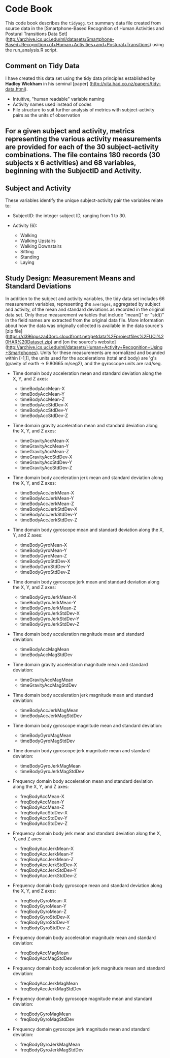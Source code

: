 # Code Book

This code book describes the `tidyagg.txt` summary data file created from source data in the [Smartphone-Based Recognition of Human Activities and Postural Transitions Data Set] (http://archive.ics.uci.edu/ml/datasets/Smartphone-Based+Recognition+of+Human+Activities+and+Postural+Transitions) using the run_analysis.R script.

## Comment on Tidy Data
I have created this data set using the tidy data principles established by **Hadley Wickham** in his seminal [paper] (http://vita.had.co.nz/papers/tidy-data.html).
* Intuitive, "human readable" variable naming
* Activity names used instead of codes
* File structure to suit further analysis of metrics with subject-activity pairs as the units of observation

## For a given subject and activity, metrics representing the various activity measurements are provided for each of the 30 subject-activity combinations.  The file contains 180 records (30 subjects x 6 activities) and 68 variables, beginning with the SubjectID and Activity.

## Subject and Activity

These variables identify the unique subject-activity pair the variables relate to:

* SubjectID: the integer subject ID, ranging from 1 to 30.

* Activity (6):
  * Walking
  * Walking Upstairs
  * Walking Downstairs
  * Sitting
  * Standing
  * Laying

## Study Design: Measurement Means and Standard Deviations
In addition to the subject and activity variables, the tidy data set includes 66 measurement variables, representing the `averages`, aggregated by subject and activity, of the mean and standard deviations as recorded in the original data set.  Only those measurement variables that include "mean()" or "std()" in the field names are extracted from the original data file.  More information about how the data was originally collected is available in the data source's [zip file] (https://d396qusza40orc.cloudfront.net/getdata%2Fprojectfiles%2FUCI%20HAR%20Dataset.zip) and [on the source's website] (http://archive.ics.uci.edu/ml/datasets/Human+Activity+Recognition+Using+Smartphones).  Units for these measurements are normalized and bounded within [-1,1], the units used for the accelerations (total and body) are 'g's (gravity of earth -> 9.80665 m/seg2), and the gyroscope units are rad/seg. 

* Time domain body acceleration mean and standard deviation along the X, Y, and Z axes:
  * timeBodyAccMean-X
  * timeBodyAccMean-Y
  * timeBodyAccMean-Z
  * timeBodyAccStdDev-X
  * timeBodyAccStdDev-Y
  * timeBodyAccStdDev-Z

* Time domain gravity acceleration mean and standard deviation along the X, Y, and Z axes:
  * timeGravityAccMean-X
  * timeGravityAccMean-Y
  * timeGravityAccMean-Z
  * timeGravityAccStdDev-X
  * timeGravityAccStdDev-Y
  * timeGravityAccStdDev-Z

* Time domain body acceleration jerk mean and standard deviation along the X, Y, and Z axes:
  * timeBodyAccJerkMean-X
  * timeBodyAccJerkMean-Y
  * timeBodyAccJerkMean-Z
  * timeBodyAccJerkStdDev-X
  * timeBodyAccJerkStdDev-Y
  * timeBodyAccJerkStdDev-Z

* Time domain body gyroscope mean and standard deviation along the X, Y, and Z axes:
  * timeBodyGyroMean-X
  * timeBodyGyroMean-Y
  * timeBodyGyroMean-Z
  * timeBodyGyroStdDev-X
  * timeBodyGyroStdDev-Y
  * timeBodyGyroStdDev-Z

* Time domain body gyroscope jerk mean and standard deviation along the X, Y, and Z axes:
  * timeBodyGyroJerkMean-X
  * timeBodyGyroJerkMean-Y
  * timeBodyGyroJerkMean-Z
  * timeBodyGyroJerkStdDev-X
  * timeBodyGyroJerkStdDev-Y
  * timeBodyGyroJerkStdDev-Z

* Time domain body acceleration magnitude mean and standard deviation:
  * timeBodyAccMagMean
  * timeBodyAccMagStdDev

* Time domain gravity acceleration magnitude mean and standard deviation:
  * timeGravityAccMagMean
  * timeGravityAccMagStdDev

* Time domain body acceleration jerk magnitude mean and standard deviation:
  * timeBodyAccJerkMagMean
  * timeBodyAccJerkMagStdDev

* Time domain body gyroscope magnitude mean and standard deviation:
  * timeBodyGyroMagMean
  * timeBodyGyroMagStdDev

* Time domain body gyroscope jerk magnitude mean and standard deviation:
  * timeBodyGyroJerkMagMean
  * timeBodyGyroJerkMagStdDev

* Frequency domain body acceleration mean and standard deviation along the X, Y, and Z axes:
  * freqBodyAccMean-X
  * freqBodyAccMean-Y
  * freqBodyAccMean-Z
  * freqBodyAccStdDev-X
  * freqBodyAccStdDev-Y
  * freqBodyAccStdDev-Z

* Frequency domain body jerk mean and standard deviation along the X, Y, and Z axes:
  * freqBodyAccJerkMean-X
  * freqBodyAccJerkMean-Y
  * freqBodyAccJerkMean-Z
  * freqBodyAccJerkStdDev-X
  * freqBodyAccJerkStdDev-Y
  * freqBodyAccJerkStdDev-Z

* Frequency domain body gyroscope mean and standard deviation along the X, Y, and Z axes:
  * freqBodyGyroMean-X
  * freqBodyGyroMean-Y
  * freqBodyGyroMean-Z
  * freqBodyGyroStdDev-X
  * freqBodyGyroStdDev-Y
  * freqBodyGyroStdDev-Z

* Frequency domain body acceleration magnitude mean and standard deviation:
  * freqBodyAccMagMean
  * freqBodyAccMagStdDev

* Frequency domain body acceleration jerk magnitude mean and standard deviation:
  * freqBodyAccJerkMagMean
  * freqBodyAccJerkMagStdDev

* Frequency domain body gyroscope magnitude mean and standard deviation:
  * freqBodyGyroMagMean
  * freqBodyGyroMagStdDev

* Frequency domain gyroscope jerk magnitude mean and standard deviation:
  * freqBodyGyroJerkMagMean
  * freqBodyGyroJerkMagStdDev